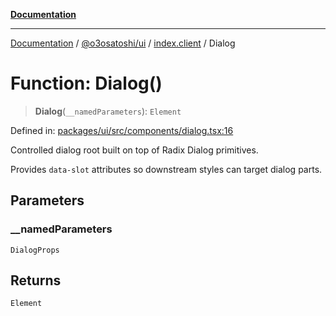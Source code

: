 [**Documentation**](../../../../README.md)

***

[Documentation](../../../../README.md) / [@o3osatoshi/ui](../../README.md) / [index.client](../README.md) / Dialog

# Function: Dialog()

> **Dialog**(`__namedParameters`): `Element`

Defined in: [packages/ui/src/components/dialog.tsx:16](https://github.com/o3osatoshi/experiment/blob/54ab00df974a3e9f8283fbcd8c611ed1e0274132/packages/ui/src/components/dialog.tsx#L16)

Controlled dialog root built on top of Radix Dialog primitives.

Provides `data-slot` attributes so downstream styles can target dialog parts.

## Parameters

### \_\_namedParameters

`DialogProps`

## Returns

`Element`
